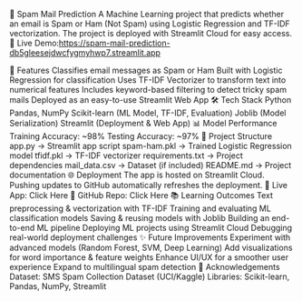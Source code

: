 📧 Spam Mail Prediction
A Machine Learning project that predicts whether an email is Spam or Ham (Not Spam) using Logistic Regression and TF-IDF vectorization. The project is deployed with Streamlit Cloud for easy access.
🔗 Live Demo:https://spam-mail-prediction-db5gleesejdwcfygmyhwp7.streamlit.app

🚀 Features
Classifies email messages as Spam or Ham
Built with Logistic Regression for classification
Uses TF-IDF Vectorizer to transform text into numerical features
Includes keyword-based filtering to detect tricky spam mails
Deployed as an easy-to-use Streamlit Web App
🛠️ Tech Stack
Python
Pandas, NumPy
Scikit-learn (ML Model, TF-IDF, Evaluation)
Joblib (Model Serialization)
Streamlit (Deployment & Web App)
📊 Model Performance
Training Accuracy: ~98%
Testing Accuracy: ~97%
📂 Project Structure
app.py → Streamlit app script
spam-ham.pkl → Trained Logistic Regression model
tfidf.pkl → TF-IDF vectorizer
requirements.txt → Project dependencies
mail_data.csv → Dataset (if included)
README.md → Project documentation
🌐 Deployment
The app is hosted on Streamlit Cloud.
Pushing updates to GitHub automatically refreshes the deployment.
🔗 Live App: Click Here
🔗 GitHub Repo: Click Here
📚 Learning Outcomes
Text preprocessing & vectorization with TF-IDF
Training and evaluating ML classification models
Saving & reusing models with Joblib
Building an end-to-end ML pipeline
Deploying ML projects using Streamlit Cloud
Debugging real-world deployment challenges
✨ Future Improvements
Experiment with advanced models (Random Forest, SVM, Deep Learning)
Add visualizations for word importance & feature weights
Enhance UI/UX for a smoother user experience
Expand to multilingual spam detection
🙌 Acknowledgements
Dataset: SMS Spam Collection Dataset (UCI/Kaggle)
Libraries: Scikit-learn, Pandas, NumPy, Streamlit

